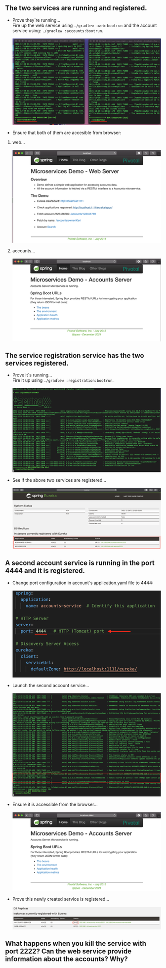## The two services are running and registered.
* Prove they´re running...
<br/> Fire up the web service using `./gradlew :web:bootrun` and the account service using: `./gradlew :accounts:bootrun`.
<br/> <br/> ![alt text](https://github.com/pabloJordan24/lab6-microservices/blob/test/PrimaryGoal/tarea1.png)


* Ensure that both of them are accesible from browser:
1. web...
<br/> <br/> ![alt text](https://github.com/pabloJordan24/lab6-microservices/blob/test/PrimaryGoal/3333.png)

2. accounts...
<br/> <br/> ![alt text](https://github.com/pabloJordan24/lab6-microservices/blob/test/PrimaryGoal/2222.png)


## The service registration service has the two services registered.
* Prove it´s running...
<br/> Fire it up using `./gradlew :registration:bootrun`.
<br/> <br/> ![alt text](https://github.com/pabloJordan24/lab6-microservices/blob/test/PrimaryGoal/t2.png)

* See if the above two services are registered...
<br/> <br/> ![alt text](https://github.com/pabloJordan24/lab6-microservices/blob/test/PrimaryGoal/tarea2.1.png)

## A second account service is running in the port 4444 and it is registered.
* Change port configuration in account´s application.yaml file to 4444:
<br/> <br/> ![alt text](https://github.com/pabloJordan24/lab6-microservices/blob/test/PrimaryGoal/port.png)

* Launch the second account service...
<br/> <br/> ![alt text](https://github.com/pabloJordan24/lab6-microservices/blob/test/PrimaryGoal/launch.png)

* Ensure it is accessible from the browser...
<br/> <br/> ![alt text](https://github.com/pabloJordan24/lab6-microservices/blob/test/PrimaryGoal/browser4444.png)

* Prove this newly created service is registered...
<br/> <br/> ![alt text](https://github.com/pabloJordan24/lab6-microservices/blob/test/PrimaryGoal/twoServices.png)

## What happens when you kill the service with port 2222? Can the web service provide information about the accounts? Why?


